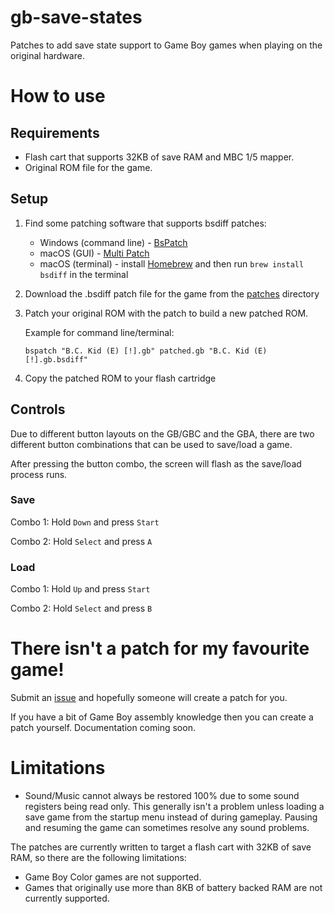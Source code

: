 # gb-save-states
Patches to add save state support to Game Boy games when playing on the original hardware.

# How to use

## Requirements

- Flash cart that supports 32KB of save RAM and MBC 1/5 mapper.
- Original ROM file for the game.

## Setup

1. Find some patching software that supports bsdiff patches:

   - Windows (command line) - [BsPatch](https://www.romhacking.net/utilities/929/)
   - macOS (GUI) - [Multi Patch](http://projects.sappharad.com/tools/multipatch.html)
   - macOS (terminal) - install [Homebrew](https://brew.sh/) and then run ```brew install bsdiff``` in the terminal

2. Download the .bsdiff patch file for the game from the [patches](https://github.com/mattcurrie/gb-save-states/tree/master/patches) directory


3. Patch your original ROM with the patch to build a new patched ROM. 

   Example for command line/terminal:

   ```
   bspatch "B.C. Kid (E) [!].gb" patched.gb "B.C. Kid (E) [!].gb.bsdiff"
   ```

4. Copy the patched ROM to your flash cartridge


## Controls

Due to different button layouts on the GB/GBC and the GBA, there are two different button combinations that can be used to save/load a game.  

After pressing the button combo, the screen will flash as the save/load process runs.


### Save 

Combo 1: Hold ```Down``` and press ```Start```

Combo 2: Hold ```Select``` and press ```A```

### Load

Combo 1: Hold ```Up``` and press ```Start```

Combo 2: Hold ```Select``` and press ```B```

# There isn't a patch for my favourite game!

Submit an [issue](https://github.com/mattcurrie/gb-save-states/issues) and hopefully someone will create a patch for you.

If you have a bit of Game Boy assembly knowledge then you can create a patch yourself.  Documentation coming soon.

# Limitations

- Sound/Music cannot always be restored 100% due to some sound registers being read only. This generally isn't a problem unless loading a save game from the startup menu instead of during gameplay.  Pausing and resuming the game can sometimes resolve any sound problems.

The patches are currently written to target a flash cart with 32KB of save RAM, so there are the following limitations:

- Game Boy Color games are not supported.
- Games that originally use more than 8KB of battery backed RAM are not currently supported.
